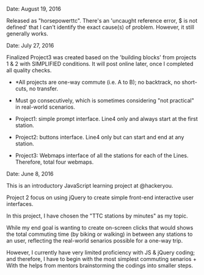 Date: August 19, 2016

Released as "horsepowerttc".
There's an 'uncaught reference error, $ is not defined' that I can't identify the exact cause(s) of problem.
However, it still generally works.


Date: July 27, 2016

Finalized Project3 was created based on the 'building blocks' from projects 1 & 2 with SIMPLIFIED conditions. 
It will post online later, once I completed all quality checks.
- *All projects are one-way commute (i.e. A to B); no backtrack, no short-cuts, no transfer. 
- Must go consecutively, which is sometimes considering "not practical" in real-world scenarios.

- Project1: simple prompt interface. Line4 only and always start at the first station.
- Project2: buttons interface. Line4 only but can start and end at any station.
- Project3: Webmaps interface of all the stations for each of the Lines. Therefore, total four webmaps.



Date: June 8, 2016

This is an introductory JavaScript learning project at @hackeryou.

Project 2 focus on using jQuery to create simple front-end interactive user interfaces.

In this project, I have chosen the "TTC stations by minutes" as my topic. 

While my end goal is wanting to create on-screen clicks that would shows the total commuting time (by biking or walking) in between any stations to an user, reflecting the real-world senarios possible for a one-way trip.

However, I currently have very limited proficiency with JS & jQuery coding; and therefore, I have to begin with the most simplest commuting senarios + With the helps from mentors brainstorming the codings into smaller steps. 
